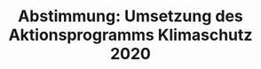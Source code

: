 ---
abstimmung:
  abstimmung: 1
  bundestagssitzung: 143
  datum: 3. Dezember 2015
  legislaturperiode: 18
categories:
- Umwelt
- Energie
- Todo
data:
- title: Abstimmungsergebnis 20151203_1-data.pdf
  url: /res/abstimmungsliste/20151203_1-data.pdf
- title: Abstimmungsergebnis 20151203_1_xls-data.csv
  url: /res/abstimmungsliste/csv/20151203_1_xls-data.csv
documents:
- local: /res/abstimmungsdaten/018-143-01/1805489.pdf
  title: Drucksache 18/05489.pdf
  url: http://dip21.bundestag.de/dip21/btd/18/054/1805489.pdf
- local: /res/abstimmungsdaten/018-143-01/1806763.pdf
  title: Drucksache 18/06763.pdf
  url: http://dip21.bundestag.de/dip21/btd/18/067/1806763.pdf
- local: /res/abstimmungsdaten/018-143-01/1806900.pdf
  title: Drucksache 18/06900.pdf
  url: http://dip21.bundestag.de/dip21/btd/18/069/1806900.pdf
ergebnis:
  cdu/csu:
    enthaltung: 0
    gesamt: 310
    ja: 0
    nein: 287
    nichtabgegeben: 23
    ungueltig: 0
  die.linke:
    enthaltung: 0
    gesamt: 64
    ja: 58
    nein: 0
    nichtabgegeben: 6
    ungueltig: 0
  file: 20151203_1_xls-data.csv
  gruenen:
    enthaltung: 0
    gesamt: 63
    ja: 60
    nein: 0
    nichtabgegeben: 3
    ungueltig: 0
  spd:
    enthaltung: 0
    gesamt: 193
    ja: 0
    nein: 174
    nichtabgegeben: 19
    ungueltig: 0
layout: abstimmung
links:
- title: https://www.bundestag.de/parlament/plenum/abstimmung/abstimmung?id=377
  url: https://www.bundestag.de/parlament/plenum/abstimmung/abstimmung?id=377
- title: http://www.abgeordnetenwatch.de/umsetzung_aktionsprogramm_klimaschutz_2020-1105-778.html
  url: http://www.abgeordnetenwatch.de/umsetzung_aktionsprogramm_klimaschutz_2020-1105-778.html
preview: 'Deutscher Bundestag


  143. Sitzung des Deutschen Bundestages

  am Donnerstag, 3.Dezember 2015


  Endgültiges Ergebnis der Namentlichen Abstimmung Nr. 1


  Entschließungsantrag der Abgeordneten Annalena Baerbock, Bärbel Höhn, Oliver Krischer,

  weiterer Abgeordneter und der Fraktion BÜNDNIS 90/DIE GRÜNEN

  zu der Beratung der Antwort der Bundesregierung auf die Große Anfrage der Abgeordneten

  Bärbel Höhn, Oliver Krischer, Annalena Baerbock, weiterer Abgeordneter und der Fraktion

  BÜNDNIS 90/DIE GRÜNEN

  Umsetzung des Aktionsprogramms Klimaschutz 2020

  Drs. 18/5489, 18/6763 und 18/6900


  Abgegebene Stimmen insgesamt:


  579


  Nicht abgegebene Stimmen:

  Ja-Stimmen:


  51

  118


  Nein-Stimmen:


  461


  Enthaltungen:


  0


  Ungültige:


  0


  Berlin, den 03.12.2015


  Beginn: 12:04

  Ende: 12:07

  '
tags:
- Umwelt
- Klima
title: 'Abstimmung: Umsetzung des Aktionsprogramms Klimaschutz 2020'
---